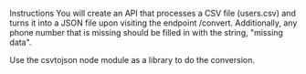 Instructions
You will create an API that processes a CSV file (users.csv) and turns it into a JSON file upon visiting the endpoint /convert. Additionally, any phone number that is missing should be filled in with the string, "missing data".

Use the csvtojson node module as a library to do the conversion.